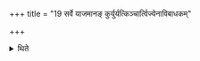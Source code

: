 +++
title = "19 सर्वे याजमानङ् कुर्युर्यत्किञ्चार्त्विज्येनाविबाधकम्"

+++

<details><summary>थिते</summary>

19. All should (either in the Ahīna or Sattra type of Dvādaśāha) carry out the duties of the sacrificer without any conflict with (their own respective) duties as priests.  
</details>
